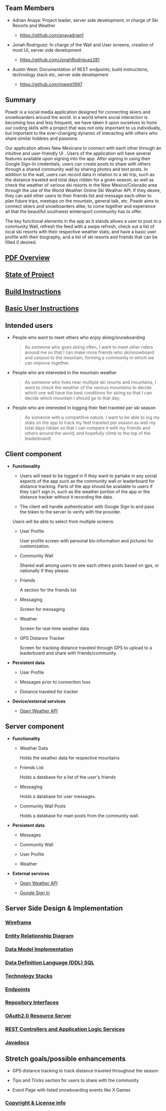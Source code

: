 ## Team Members

* Adrian Anaya: Project leader, server side development, in charge of Ski Resorts and Weather

    * https://github.com/anayadrian1

* Jonah Rodriguez: In charge of the Wall and User screens, creation of most UI, server side development

    * https://github.com/JonahRodriguez281

* Austin West: Documentation of REST endpoints, build instructions, technology stack etc, server side development

    * https://github.com/mwest1997

## Summary

Powdr is a social media application designed for connecting skiers and snowboarders around the world. In a world where social interaction is becoming less and less frequent, we have taken it upon ourselves to hone our coding skills with a project that was not only important to us individually, but important to the ever-changing dynamic of interacting with others who share similar hobbies and passions. 

Our application allows New Mexicans to connect with each other through an intuitive and user-friendly UI . Users of the application will have several features available upon signing into the app. After signing in using their Google Sign-In credentials, users can create posts to share with others through a shared community wall by sharing photos and text posts. In addition to the wall, users can record data in relation to a ski trip, such as the distance traveled and total days ridden for a given season, as well as check the weather of various ski resorts in the New Mexico/Colorado area through the use of the World Weather Online Ski Weather API. If they desire, they can add other users to their friends list and message each other to plan future trips, meetups on the mountain, general talk, etc.  Powdr aims to connect skiers and snowboarders alike, to come together and experience all that the beautiful southwest wintersport community has to offer.

The key functional elements in the app as it stands allows a user to post to a community Wall, refresh the feed with a swipe refresh, check out a list of local ski resorts with their respective weather stats, and have a basic user profile with their biography, and a list of ski resorts and friends that can be filled if desired.

## [PDF Overview](pdf/powdr-overview.pdf)

## [State of Project](md/state-of-project.md)

## [Build Instructions](md/build-instructions.md)

## [Basic User Instructions](md/basic-instructions.md)

## Intended users

* People who want to meet others who enjoy skiing/snowboarding

	> As someone who goes skiing often, I want to meet other riders around me so that I can make more friends who ski/snowboard and carpool to the mountain, forming a community in which we can improve together.

* People who are interested in the mountain weather

	> As someone who lives near multiple ski resorts and mountains, I want to check the weather of the various mountains to decide which one will have the best conditions for skiing so that I can decide which mountain I should go to that day.

* People who are interested in logging their feet traveled per ski season

	> As someone with a competitive nature, I want to be able to log my stats on the app to track my feet traveled per season as well my total days ridden so that I can compare it with my friends and others around the world, and hopefully climb to the top of the leaderboard!

## Client component

* **Functionality**

	* Users will need to be logged in if they want to partake in any social aspects of the app such as the community wall or leaderboard for distance tracking. Parts of the app should be available to 
	users if they can't sign in, such as the weather portion of the app or the distance tracker without it recording the data.
	
	* The client will handle authentication with Google Sign In and pass the token to the server to verify with the provider.

	Users will be able to select from multiple screens:
	
	* User Profile
	
	  User profile screen with personal bio information and pictures for customization.
		
	* Community Wall
	
	  Shared wall among users to see each others posts based on gps, or nationally if they please.
		
	* Friends
	
	  A section for the friends list
		
	* Messaging
	
	  Screen for messaging
		
	* Weather
	
	  Screen for real-time weather data
		
	* GPS Distance Tracker
	
	  Screen for tracking distance traveled through GPS to upload to a leaderboard and share with friends/community.
    
* **Persistent data**

    * User Profile
	
	* Messages prior to connection loss
	
	* Distance traveled for tracker
	
* **Device/external services**
	
    * [Open Weather API](https://rapidapi.com/community/api/open-weather-map)
		
## Server component

* **Functionality**

    * Weather Data
	
	  Holds the weather data for respective mountains
	
	* Friends List
	
	  Holds a database for a list of the user's friends
	
	* Messaging
	
	  Holds a database for user messages.
	
	* Community Wall Posts
	
	  Holds a database for main posts from the community wall.
	  
* **Persistent data**

    * Messages
	
	* Community Wall
	
	* User Profile

	* Weather 
	
* **External services**
	
	* [Open Weather API](https://rapidapi.com/community/api/open-weather-map)
		
	* [Google Sign In](https://developers.google.com/identity/sign-in/web/sign-in)

## Server Side Design & Implementation

### [Wireframe](md/wireframe.md)

### [Entity Relationship Diagram](md/powdr-erd.md)

### [Data Model Implementation](md/entities.md)

### [Data Definition Language (DDL) SQL](ddl.md)

### [Technology Stacks](md/techstacks.md)

### [Endpoints](md/powdr-endpoints.md)

### [Repository Interfaces](md/interfaces.md)

### [OAuth2.0 Resource Server](https://github.com/powdr-ddc/powdr-service/blob/master/src/main/java/edu/cnm/deepdive/powdr/configuration/SecurityConfiguration.java)

### [REST Controllers and Application Logic Services](md/endpoints.md)

### [Javadocs](api/index.html)

## Stretch goals/possible enhancements 

* GPS distance tracking to track distance traveled throughout the season

* Tips and Tricks section for users to share with the community
	
* Event Page with listed snowboarding events like X Games

### [Copyright & License info](md/copyright.md)
